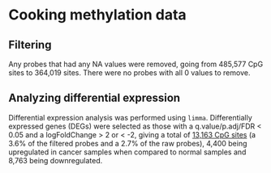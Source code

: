 # Cooking methylation data

## Filtering

Any probes that had any NA values were removed, going from 485,577 CpG sites to 364,019 sites. There were no probes with all 0 values to remove.

## Analyzing differential expression

Differential expression analysis was performed using `limma`. Differentially expressed genes (DEGs) were selected as those with a q.value/p.adj/FDR < 0.05 and a logFoldChange > 2 or < -2, giving a total of [13,163 CpG sites](results/preprocessing/cookingMet/met.DEGs.txt) (a 3.6% of the filtered probes and a 2.7% of the raw probes), 4,400 being upregulated in cancer samples when compared to normal samples and 8,763 being downregulated.